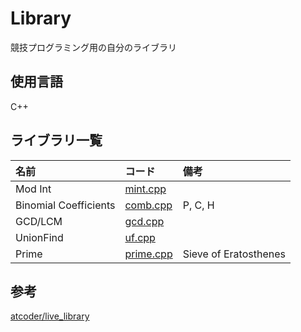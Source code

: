 # Library

競技プログラミング用の自分のライブラリ

## 使用言語

C++

## ライブラリ一覧

| 名前                  | コード                 | 備考                  |
| :-------------------- | :--------------------- | :-------------------- |
| Mod Int               | [mint.cpp](mint.cpp)   |                       |
| Binomial Coefficients | [comb.cpp](comb.cpp)   | P, C, H               |
| GCD/LCM               | [gcd.cpp](gcd.cpp)     |                       |
| UnionFind             | [uf.cpp](uf.cpp)       |                       |
| Prime                 | [prime.cpp](prime.cpp) | Sieve of Eratosthenes |

## 参考

[atcoder/live_library](https://github.com/atcoder/live_library)
